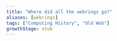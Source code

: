 ```yaml
---
title: "Where did all the webrings go?"
aliases: [webrings]
tags: ["Computing History", "Old Web"]
growthStage: stub
---
```


